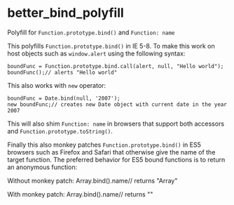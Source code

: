# better_bind_polyfill
Polyfill for `Function.prototype.bind()` and `Function: name`

This polyfills `Function.prototype.bind()` in IE 5-8. To make this work on host objects such as `window.alert` using the following syntax:

    boundFunc = Function.prototype.bind.call(alert, null, "Hello world");
    boundFunc();// alerts "Hello world"

This also works with `new` operator:

    boundFunc = Date.bind(null, '2007');
    new boundFunc;// creates new Date object with current date in the year 2007

This will also shim `Function: name` in browsers that support both accessors and `Function.prototype.toString()`.

Finally this also monkey patches `Function.prototype.bind()` in ES5 browsers such as Firefox and Safari that otherwise give the name of the target function. The preferred behavior for ES5 bound functions is to return an anonymous function:

Without monkey patch:
    Array.bind().name// returns "Array"

With monkey patch:
    Array.bind().name// returns ""
